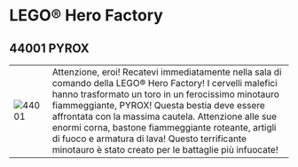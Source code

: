 # LEGO® Hero Factory

<table>
<tbody>
  <tr>
    <td rowspan="2"><img src="https://www.lego.com/cdn/product-assets/product.img.pri/44001_prod.jpg" alt="44001"></td>
    <h2>44001 PYROX</h2>
  </tr>
  <tr>
    <td valign="top">Attenzione, eroi! Recatevi immediatamente nella sala di comando della LEGO® Hero Factory! I cervelli malefici hanno trasformato un toro in un ferocissimo minotauro fiammeggiante, PYROX! Questa bestia deve essere affrontata con la massima cautela. Attenzione alle sue enormi corna, bastone fiammeggiante roteante, artigli di fuoco e armatura di lava! Questo terrificante minotauro è stato creato per le battaglie più infuocate!</td>
  </tr>
</tbody>
</table>